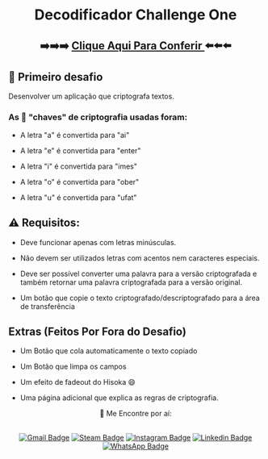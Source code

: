 <div align='center'>
  
# Decodificador Challenge One
## ➡️➡️➡️ <a href="https://matheussan99.github.io/Decodificador_Challenge_One/"> Clique Aqui Para Conferir <a/> ⬅️⬅️⬅️
  
  </div>
  
## 🔹 Primeiro desafio
Desenvolver um aplicação que criptografa textos.

### As 🔑 "chaves" de criptografia usadas foram:

- A letra "a" é convertida para "ai"

- A letra "e" é convertida para "enter"

- A letra "i" é convertida para "imes"

- A letra "o" é convertida para "ober"

- A letra "u" é convertida para "ufat"

## ⚠️ Requisitos:

- Deve funcionar apenas com letras minúsculas.

- Não devem ser utilizados letras com acentos nem caracteres especiais.

- Deve ser possível converter uma palavra para a versão criptografada e também retornar uma palavra criptografada para a versão original.

- Um botão que copie o texto criptografado/descriptografado para a área de transferência
 
## Extras (Feitos Por Fora do Desafio)

- Um Botão que cola automaticamente o texto copiado

- Um Botão que limpa os campos

- Um efeito de fadeout do Hisoka 😄

- Uma página adicional que explica as regras de criptografia.

<div align='center'>
 💬 Me Encontre por aí: <br/><br/>

 [![Gmail Badge](https://img.shields.io/badge/Gmail-D14836?style=for-the-badge&logo=gmail&logoColor=white)](mailto:99matheussan@gmail.com.br)
 [![Steam Badge](https://img.shields.io/badge/Steam-000000?style=for-the-badge&logo=steam&logoColor=white)](https://steamcommunity.com/id/Matheus_San/)
 [![Instagram Badge](https://img.shields.io/badge/Instagram-E4405F?style=for-the-badge&logo=instagram&logoColor=white)](https://www.instagram.com/matheussan_99/)
 [![Linkedin Badge](https://img.shields.io/badge/LinkedIn-0077B5?style=for-the-badge&logo=linkedin&logoColor=white)](https://www.linkedin.com/in/matheussan/)  
 [![WhatsApp Badge](https://img.shields.io/badge/WhatsApp-25D366?style=for-the-badge&logo=whatsapp&logoColor=white)](https://wa.me/+5511959216443) 
  </div>
